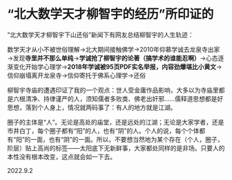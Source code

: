 # “北大数学天才柳智宇的经历”所印证的
   
“北大数学天才柳智宇下山还俗”新闻下有网友总结柳智宇的人生轨迹：   
   
数学天才从小不被世俗理解→北大期间接触佛学→2010年仰慕学诚去龙泉寺出家→发现**寺里并不那么单纯**→**学诚抢了柳智宇的论著（搞学术的谁能忍啊）**→心态逐渐变化开始学心理学→**2018年学诚被95页PDF实名举报，内容劲爆堪比小黄文**→信仰崩塌离开龙泉寺→信仰寄托于佛系心理学→还俗   
   
柳智宇寺庙的遭遇印证了我的一个观点：世人受金庸作品影响，大多以为寺庙里都是六根清净、持律谨严的人，须知儒者多败类、佛老出奸邪……儒释道思想都是好思想，落到个人身上，情况就两码事了：有人的地方就是江湖。   
   
圈子的主体是“人”。无论是高处的庙堂，还是远处的江湖；无论是大家学者，还是市井白丁，每个圈子都有“阳”的人，也有“阴”的人。个人的说，每个个体都有“阳”的一面，也有“阴”的一面。所以，不要想当然地为某个存在（个人，圈子，阶层）贴上高尚的标签——太阳底下无新鲜事，大家都处同样的是非场。只要人的本性没有根本改变，这点就会如一下去。   
   
2022.9.2